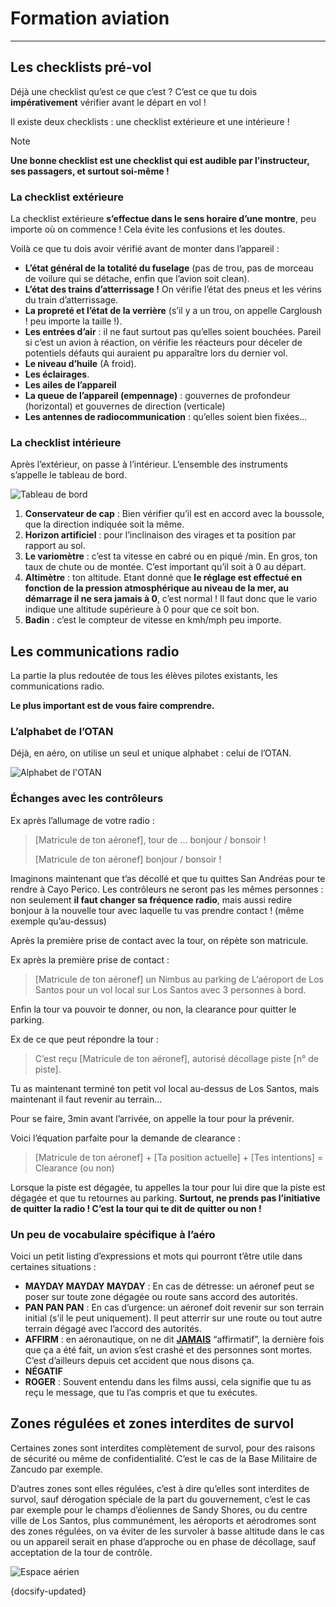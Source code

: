 # Formation aviation

---

## Les checklists pré-vol

Déjà une checklist qu’est ce que c’est ? C’est ce que tu dois **impérativement** vérifier avant le départ en vol !

Il existe deux checklists : une checklist extérieure et une intérieure !

> [!NOTE]
> **Une bonne checklist est une checklist qui est audible par l’instructeur, ses passagers, et surtout soi-même !**

### La checklist extérieure

La checklist extérieure **s’effectue dans le sens horaire d’une montre**, peu importe où on commence ! Cela évite les confusions et les doutes.

Voilà ce que tu dois avoir vérifié avant de monter dans l’appareil :

* **L’état général de la totalité du fuselage** (pas de trou, pas de morceau de voilure qui se détache, enfin que l’avion soit clean).
* **L’état des trains d’atterrissage !** On vérifie l’état des pneus et les vérins du train d’atterrissage.
* **La propreté et l’état de la verrière** (s’il y a un trou, on appelle Cargloush ! peu importe la taille !).
* **Les entrées d’air** : il ne faut surtout pas qu’elles soient bouchées. Pareil si c’est un avion à réaction, on vérifie les réacteurs pour déceler de potentiels défauts qui auraient pu apparaître lors du dernier vol.
* **Le niveau d’huile** (A froid).
* **Les éclairages**.
* **Les ailes de l’appareil**
* **La queue de l’appareil (empennage)** : gouvernes de profondeur (horizontal) et gouvernes de direction (verticale)
* **Les antennes de radiocommunication** : qu’elles soient bien fixées...

### La checklist intérieure

Après l’extérieur, on passe à l’intérieur. L’ensemble des instruments s’appelle le tableau de bord.

<img src="../../_media/life/rp/aviation_training/cockpit.png" alt="Tableau de bord" style="max-width: 600px;"/>

1. **Conservateur de cap** : Bien vérifier qu’il est en accord avec la boussole, que la direction indiquée soit la même.
2. **Horizon artificiel** : pour l’inclinaison des virages et ta position par rapport au sol.
3. **Le variomètre** : c’est ta vitesse en cabré ou en piqué /min. En gros, ton taux de chute ou de montée. C’est important qu’il soit à 0 au départ.
4. **Altimètre** : ton altitude. Etant donné que **le réglage est effectué en fonction de la pression atmosphérique au niveau de la mer, au démarrage il ne sera jamais à 0**, c’est normal ! Il faut donc que le vario indique une altitude supérieure à 0 pour que ce soit bon.
5. **Badin** : c’est le compteur de vitesse en kmh/mph peu importe.

## Les communications radio

La partie la plus redoutée de tous les élèves pilotes existants, les communications radio.

**Le plus important est de vous faire comprendre.**

### L’alphabet de l’OTAN

Déjà, en aéro, on utilise un seul et unique alphabet : celui de l’OTAN.

<img src="../../_media/life/rp/aviation_training/otan.png" alt="Alphabet de l'OTAN" style="max-width: 500px;"/>

### Échanges avec les contrôleurs

Ex après l’allumage de votre radio :

> [Matricule de ton aéronef], tour de … bonjour / bonsoir !
>
> [Matricule de ton aéronef] bonjour / bonsoir !

Imaginons maintenant que t’as décollé et que tu quittes San Andréas pour te rendre à Cayo Perico. Les contrôleurs ne seront pas les mêmes personnes : non seulement **il faut changer sa fréquence radio**, mais aussi redire bonjour à la nouvelle tour avec laquelle tu vas prendre contact ! (même exemple qu’au-dessus)

Après la première prise de contact avec la tour, on répète son matricule.

Ex après la première prise de contact :

> [Matricule de ton aéronef] un Nimbus au parking de L’aéroport de Los Santos pour un vol local sur Los Santos avec 3 personnes à bord.

Enfin la tour va pouvoir te donner, ou non, la clearance pour quitter le parking.

Ex de ce que peut répondre la tour :

> C’est reçu [Matricule de ton aéronef], autorisé décollage piste [n° de piste].

Tu as maintenant terminé ton petit vol local au-dessus de Los Santos, mais maintenant il faut revenir au terrain…

Pour se faire, 3min avant l’arrivée, on appelle la tour pour la prévenir.

Voici l’équation parfaite pour la demande de clearance :

> [Matricule de ton aéronef] + [Ta position actuelle] + [Tes intentions] = Clearance (ou non)

Lorsque la piste est dégagée, tu appelles la tour pour lui dire que la piste est dégagée et que tu retournes au parking. **Surtout, ne prends pas l’initiative de quitter la radio ! C’est la tour qui te dit de quitter ou non !**

### Un peu de vocabulaire spécifique à l’aéro

Voici un petit listing d’expressions et mots qui pourront t’être utile dans certaines situations :

* **MAYDAY MAYDAY MAYDAY** : En cas de détresse: un aéronef peut se poser sur toute zone dégagée ou route sans accord des autorités.
* **PAN PAN PAN** : En cas d’urgence: un aéronef doit revenir sur son terrain initial (s’il le peut uniquement). Il peut atterrir sur une route ou tout autre terrain dégagé avec l’accord des autorités.
* **AFFIRM** : en aéronautique, on ne dit <u>**JAMAIS**</u> “affirmatif”, la  dernière fois que ça a été fait, un avion s’est crashé et des personnes sont mortes. C’est d’ailleurs depuis cet accident que nous disons ça.
* **NÉGATIF**
* **ROGER** : Souvent entendu dans les films aussi, cela signifie que tu as reçu le message, que tu l’as compris et que tu exécutes.

## Zones régulées et zones interdites de survol

Certaines zones sont interdites complètement de survol, pour des raisons de sécurité ou même de confidentialité. C’est le cas de la Base Militaire de Zancudo par exemple.

D’autres zones sont elles régulées, c’est à dire qu’elles sont interdites de survol, sauf dérogation spéciale de la part du gouvernement, c’est le cas par exemple pour le champs d’éoliennes de Sandy Shores, ou du centre ville de Los Santos, plus communément, les aéroports et aérodromes sont des zones régulées, on va éviter de les survoler à basse altitude dans le cas ou un appareil serait en phase d’approche ou en phase de décollage, sauf acceptation de la tour de contrôle.

<img src="../../_media/life/rp/aviation_training/airspace.png" alt="Espace aérien" style="max-width: 600px;"/>

{docsify-updated}